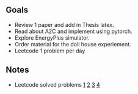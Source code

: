 ## Goals
- Review 1 paper and add in Thesis latex. 
- Read about A2C and implement using pytorch. 
- Explore EnergyPlus simulator. 
-  Order material for the doll house experiement.
- Leetcode 1 problem per day 
 
## Notes
- Leetcode solved problems [1](https://leetcode.com/problems/balance-a-binary-search-tree/description/) [2](https://leetcode.com/problems/kids-with-the-greatest-number-of-candies/description/) [3](https://leetcode.com/problems/the-kth-factor-of-n/description/) [4](https://leetcode.com/problems/optimal-partition-of-string/description/)
